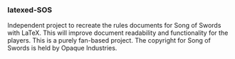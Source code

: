 ### latexed-SOS

Independent project to recreate the rules documents for Song of Swords with LaTeX. This will improve document readability
and functionality for the players. This is a purely fan-based project. The copyright for Song of Swords is held by
Opaque Industries.
